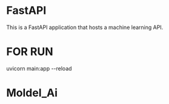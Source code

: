 # FastAPI
This is a FastAPI application that hosts a machine learning API.


# FOR RUN
uvicorn main:app --reload
# Moldel_Ai
